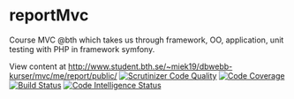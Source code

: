 # reportMvc
Course MVC @bth which takes us through framework, OO, application, unit testing with PHP in framework symfony.

View content at http://www.student.bth.se/~miek19/dbwebb-kurser/mvc/me/report/public/
[![Scrutinizer Code Quality](https://scrutinizer-ci.com/g/Vectortracey/reportMvc/badges/quality-score.png?b=main)](https://scrutinizer-ci.com/g/Vectortracey/reportMvc/?branch=main)
[![Code Coverage](https://scrutinizer-ci.com/g/Vectortracey/reportMvc/badges/coverage.png?b=main)](https://scrutinizer-ci.com/g/Vectortracey/reportMvc/?branch=main)
[![Build Status](https://scrutinizer-ci.com/g/Vectortracey/reportMvc/badges/build.png?b=main)](https://scrutinizer-ci.com/g/Vectortracey/reportMvc/build-status/main)
[![Code Intelligence Status](https://scrutinizer-ci.com/g/Vectortracey/reportMvc/badges/code-intelligence.svg?b=main)](https://scrutinizer-ci.com/code-intelligence)
